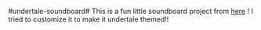 #undertale-soundboard#
This is a fun little soundboard project from [here](https://www.codedex.io/projects/build-an-interactive-soundboard-with-p5js) ! I tried to customize it to make it undertale themed!! 
